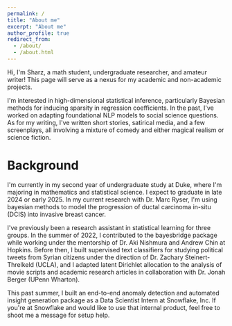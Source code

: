 ```yaml
---
permalink: /
title: "About me"
excerpt: "About me"
author_profile: true
redirect_from: 
  - /about/
  - /about.html
---
```


Hi, I'm Sharz, a math student, undergraduate researcher, and amateur writer! This page will serve as a nexus for my academic and non-academic projects.

I'm interested in high-dimensional statistical inference, particularly Bayesian methods for inducing sparsity in regression coefficients. In the past, I've worked on adapting foundational NLP models to social science questions. As for my writing, I've written short stories, satirical media, and a few screenplays, all involving a mixture of comedy and either magical realism or science fiction. 

Background
======
I'm currently in my second year of undergraduate study at Duke, where I'm majoring in mathematics and statistical science. I expect to graduate in late 2024 or early 2025. In my current research with Dr. Marc Ryser, I'm using bayesian methods to model the progression of ductal carcinoma in-situ (DCIS) into invasive breast cancer.

I've previously been a research assistant in statistical learning for three groups. In the summer of 2022, I contributed to the bayesbridge package while working under the mentorship of Dr. Aki Nishmura and Andrew Chin at Hopkins. Before then, I built supervised text classifiers for studying political tweets from Syrian citizens under the direction of Dr. Zachary Steinert-Threlkeld (UCLA), and I adapted latent Dirichlet allocation to the analysis of movie scripts and academic research articles in collaboration with Dr. Jonah Berger (UPenn Wharton).

This past summer, I built an end-to-end anomaly detection and automated insight generation package as a Data Scientist Intern at Snowflake, Inc. If you're at Snowflake and would like to use that internal product, feel free to shoot me a message for setup help.
